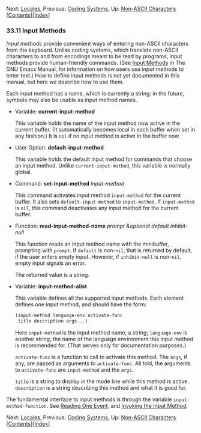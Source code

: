 

Next: [Locales](Locales.html), Previous: [Coding Systems](Coding-Systems.html), Up: [Non-ASCII Characters](Non_002dASCII-Characters.html)   \[[Contents](index.html#SEC_Contents "Table of contents")]\[[Index](Index.html "Index")]

### 33.11 Input Methods

*Input methods* provide convenient ways of entering non-ASCII characters from the keyboard. Unlike coding systems, which translate non-ASCII characters to and from encodings meant to be read by programs, input methods provide human-friendly commands. (See [Input Methods](https://www.gnu.org/software/emacs/manual/html_node/emacs/Input-Methods.html#Input-Methods) in The GNU Emacs Manual, for information on how users use input methods to enter text.) How to define input methods is not yet documented in this manual, but here we describe how to use them.

Each input method has a name, which is currently a string; in the future, symbols may also be usable as input method names.

*   Variable: **current-input-method**

    This variable holds the name of the input method now active in the current buffer. (It automatically becomes local in each buffer when set in any fashion.) It is `nil` if no input method is active in the buffer now.

<!---->

*   User Option: **default-input-method**

    This variable holds the default input method for commands that choose an input method. Unlike `current-input-method`, this variable is normally global.

<!---->

*   Command: **set-input-method** *input-method*

    This command activates input method `input-method` for the current buffer. It also sets `default-input-method` to `input-method`. If `input-method` is `nil`, this command deactivates any input method for the current buffer.

<!---->

*   Function: **read-input-method-name** *prompt \&optional default inhibit-null*

    This function reads an input method name with the minibuffer, prompting with `prompt`. If `default` is non-`nil`, that is returned by default, if the user enters empty input. However, if `inhibit-null` is non-`nil`, empty input signals an error.

    The returned value is a string.

<!---->

*   Variable: **input-method-alist**

    This variable defines all the supported input methods. Each element defines one input method, and should have the form:

    ```lisp
    (input-method language-env activate-func
     title description args...)
    ```

    Here `input-method` is the input method name, a string; `language-env` is another string, the name of the language environment this input method is recommended for. (That serves only for documentation purposes.)

    `activate-func` is a function to call to activate this method. The `args`, if any, are passed as arguments to `activate-func`. All told, the arguments to `activate-func` are `input-method` and the `args`.

    `title` is a string to display in the mode line while this method is active. `description` is a string describing this method and what it is good for.

The fundamental interface to input methods is through the variable `input-method-function`. See [Reading One Event](Reading-One-Event.html), and [Invoking the Input Method](Invoking-the-Input-Method.html).

Next: [Locales](Locales.html), Previous: [Coding Systems](Coding-Systems.html), Up: [Non-ASCII Characters](Non_002dASCII-Characters.html)   \[[Contents](index.html#SEC_Contents "Table of contents")]\[[Index](Index.html "Index")]
